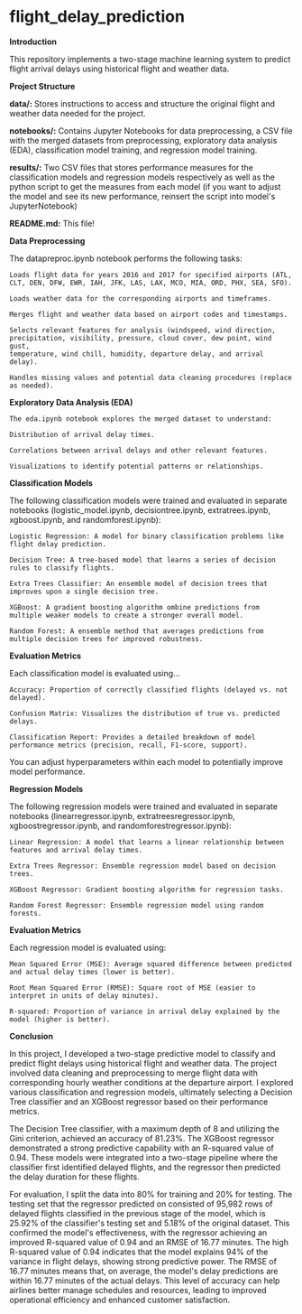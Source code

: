 # flight_delay_prediction
**Introduction**

This repository implements a two-stage machine learning system to predict flight arrival delays using historical flight and weather data.

**Project Structure**

**data/:** Stores instructions to access and structure the original flight and weather data needed for the project.

**notebooks/:** Contains Jupyter Notebooks for data preprocessing, a CSV file with the merged datasets from preprocessing, exploratory data analysis (EDA), classification model training, and regression model training.

**results/:** Two CSV files that stores performance measures for the classification models and regression models respectively as well as the python script to get the measures from each model (if you want to adjust the model and see its new performance, reinsert the script into model's JupyterNotebook)

**README.md:** This file! 

**Data Preprocessing**

The datapreproc.ipynb notebook performs the following tasks:

    Loads flight data for years 2016 and 2017 for specified airports (ATL, CLT, DEN, DFW, EWR, IAH, JFK, LAS, LAX, MCO, MIA, ORD, PHX, SEA, SFO).
    
    Loads weather data for the corresponding airports and timeframes.
    
    Merges flight and weather data based on airport codes and timestamps.
    
    Selects relevant features for analysis (windspeed, wind direction, precipitation, visibility, pressure, cloud cover, dew point, wind gust,     
    temperature, wind chill, humidity, departure delay, and arrival delay).
    
    Handles missing values and potential data cleaning procedures (replace as needed).

**Exploratory Data Analysis (EDA)**

    The eda.ipynb notebook explores the merged dataset to understand:
    
    Distribution of arrival delay times.
    
    Correlations between arrival delays and other relevant features.
    
    Visualizations to identify potential patterns or relationships.

**Classification Models**

The following classification models were trained and evaluated in separate notebooks (logistic_model.ipynb, decisiontree.ipynb, extratrees.ipynb, xgboost.ipynb, and randomforest.ipynb):

    Logistic Regression: A model for binary classification problems like flight delay prediction.
    
    Decision Tree: A tree-based model that learns a series of decision rules to classify flights.
    
    Extra Trees Classifier: An ensemble model of decision trees that improves upon a single decision tree.
    
    XGBoost: A gradient boosting algorithm ombine predictions from multiple weaker models to create a stronger overall model.
    
    Random Forest: A ensemble method that averages predictions from multiple decision trees for improved robustness.

**Evaluation Metrics**

Each classification model is evaluated using...

    Accuracy: Proportion of correctly classified flights (delayed vs. not delayed).
    
    Confusion Matrix: Visualizes the distribution of true vs. predicted delays.
    
    Classification Report: Provides a detailed breakdown of model performance metrics (precision, recall, F1-score, support).

You can adjust hyperparameters within each model to potentially improve model performance. 

**Regression Models**

The following regression models were trained and evaluated in separate notebooks (linearregressor.ipynb, extratreesregressor.ipynb, xgboostregressor.ipynb, and randomforestregressor.ipynb):

    Linear Regression: A model that learns a linear relationship between features and arrival delay times.
    
    Extra Trees Regressor: Ensemble regression model based on decision trees.
    
    XGBoost Regressor: Gradient boosting algorithm for regression tasks.
    
    Random Forest Regressor: Ensemble regression model using random forests.

**Evaluation Metrics**

Each regression model is evaluated using:

    Mean Squared Error (MSE): Average squared difference between predicted and actual delay times (lower is better).
    
    Root Mean Squared Error (RMSE): Square root of MSE (easier to interpret in units of delay minutes).
    
    R-squared: Proportion of variance in arrival delay explained by the model (higher is better).

**Conclusion**

In this project, I  developed a two-stage predictive model to classify and predict flight delays using historical flight and weather data. The project involved data cleaning and preprocessing to merge flight data with corresponding hourly weather conditions at the departure airport. I explored various classification and regression models, ultimately selecting a Decision Tree classifier and an XGBoost regressor based on their performance metrics.

The Decision Tree classifier, with a maximum depth of 8 and utilizing the Gini criterion, achieved an accuracy of 81.23%. The XGBoost regressor demonstrated a strong predictive capability with an R-squared value of 0.94. These models were integrated into a two-stage pipeline where the classifier first identified delayed flights, and the regressor then predicted the delay duration for these flights.

For evaluation, I split the data into 80% for training and 20% for testing. The testing set that the regressor predicted on consisted of 95,982 rows of delayed flights classified in the previous stage of the model, which is 25.92% of the classifier's testing set and 5.18% of the original dataset. This confirmed the model's effectiveness, with the regressor achieving an improved R-squared value of 0.94 and an RMSE of 16.77 minutes. The high R-squared value of 0.94 indicates that the model explains 94% of the variance in flight delays, showing strong predictive power. The RMSE of 16.77 minutes means that, on average, the model's delay predictions are within 16.77 minutes of the actual delays. This level of accuracy can help airlines better manage schedules and resources, leading to improved operational efficiency and enhanced customer satisfaction.



